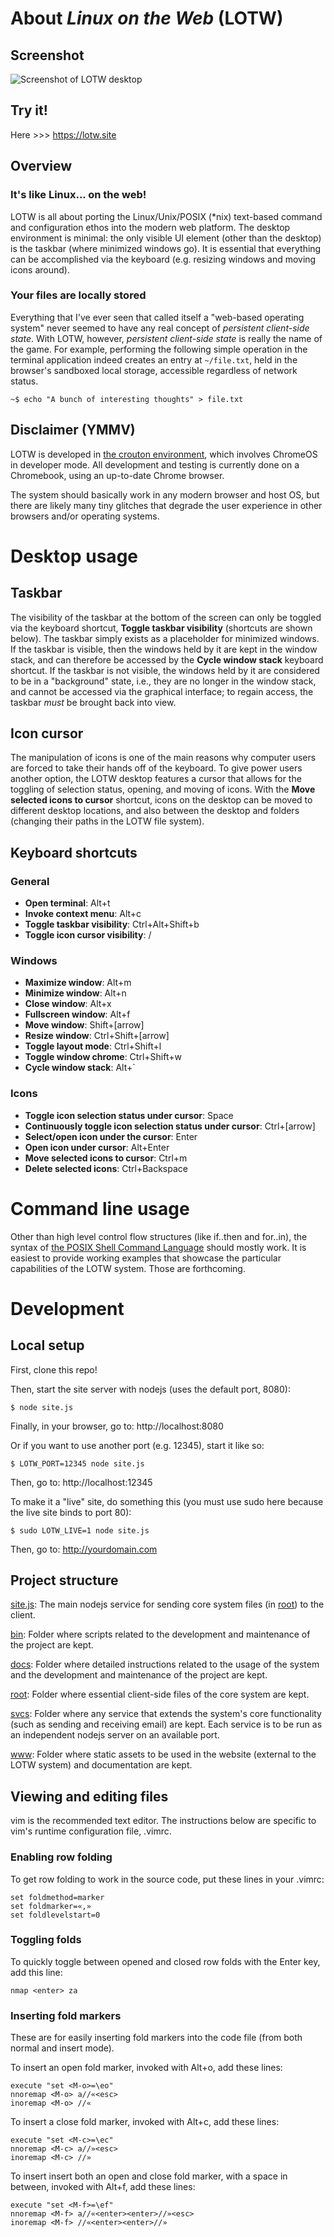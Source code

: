 # About *Linux on the Web* (LOTW)

## Screenshot

![Screenshot of LOTW desktop](https://github.com/linuxontheweb/os/blob/main/www/img/screenshot.png)

## Try it!

Here >>> https://lotw.site

## Overview

### It's like Linux... on the web!

LOTW is all about porting the Linux/Unix/POSIX (\*nix) text-based command and
configuration ethos into the modern web platform. The desktop environment is
minimal: the only visible UI element (other than the desktop) is the taskbar (where
minimized windows go).  It is essential that everything can be accomplished via
the keyboard (e.g. resizing windows and moving icons around).

### Your files are locally stored

Everything that I've ever seen that called itself a "web-based operating
system" never seemed to have any real concept of *persistent client-side state*. With
LOTW, however, *persistent client-side state* is really the name of the game. For
example, performing the following simple operation in the terminal application
indeed creates an entry at `~/file.txt`, held in the browser's sandboxed local
storage, accessible regardless of network status.

	~$ echo "A bunch of interesting thoughts" > file.txt

## Disclaimer (YMMV)

LOTW is developed in [the crouton environment](https://github.com/dnschneid/crouton),
which involves ChromeOS in developer mode.  All development and testing is currently done
on a Chromebook, using an up-to-date Chrome browser.

The system should basically work in any modern browser and host OS, but there are likely
many tiny glitches that degrade the user experience in other browsers and/or operating systems.

# Desktop usage

## Taskbar

The visibility of the taskbar at the bottom of the screen can only be toggled
via the keyboard shortcut, **Toggle taskbar visibility** (shortcuts are shown
below). The taskbar simply exists as a placeholder for minimized windows. If
the taskbar is visible, then the windows held by it are kept in the window
stack, and can therefore be accessed by the **Cycle window stack** keyboard
shortcut. If the taskbar is not visible, the windows held by it are considered
to be in a "background" state, i.e., they are no longer in the window stack,
and cannot be accessed via the graphical interface; to regain access, the
taskbar *must* be brought back into view.

## Icon cursor

The manipulation of icons is one of the main reasons why computer users are
forced to take their hands off of the keyboard.  To give power users another
option, the LOTW desktop features a cursor that allows for the toggling of
selection status, opening, and moving of icons. With the **Move selected icons
to cursor** shortcut, icons on the desktop can be moved to different desktop
locations, and also between the desktop and folders (changing their paths in
the LOTW file system).

## Keyboard shortcuts

### General
- **Open terminal**: Alt+t
- **Invoke context menu**: Alt+c
- **Toggle taskbar visibility**: Ctrl+Alt+Shift+b
- **Toggle icon cursor visibility**: /

### Windows
- **Maximize window**: Alt+m
- **Minimize window**: Alt+n
- **Close window**: Alt+x
- **Fullscreen window**: Alt+f
- **Move window**: Shift+[arrow]
- **Resize window**: Ctrl+Shift+[arrow]
- **Toggle layout mode**: Ctrl+Shift+l
- **Toggle window chrome**: Ctrl+Shift+w
- **Cycle window stack**: Alt+\`

### Icons
- **Toggle icon selection status under cursor**: Space
- **Continuously toggle icon selection status under cursor**: Ctrl+[arrow]
- **Select/open icon under the cursor**: Enter
- **Open icon under cursor**: Alt+Enter
- **Move selected icons to cursor**: Ctrl+m
- **Delete selected icons**: Ctrl+Backspace


# Command line usage

Other than high level control flow structures (like if..then and for..in), the syntax of
[the POSIX Shell Command Language](https://pubs.opengroup.org/onlinepubs/9699919799/utilities/V3_chap02.html)
should mostly work. It is easiest to provide working examples that showcase the particular
capabilities of the LOTW system. Those are forthcoming.


# Development

## Local setup

First, clone this repo!

Then, start the site server with nodejs (uses the default port, 8080):

`$ node site.js`

Finally, in your browser, go to: http://localhost:8080


Or if you want to use another port (e.g. 12345), start it like so:

`$ LOTW_PORT=12345 node site.js`

Then, go to: http://localhost:12345

To make it a "live" site, do something this (you must use sudo here because the live site
binds to port 80):

`$ sudo LOTW_LIVE=1 node site.js`

Then, go to: http://yourdomain.com

## Project structure

[site.js](https://github.com/linuxontheweb/lotw/tree/main/site.js): The main nodejs service for sending core system files (in [root](https://github.com/linuxontheweb/lotw/tree/main/root)) to the client.

[bin](https://github.com/linuxontheweb/lotw/tree/main/bin): Folder where scripts related to the development and maintenance of the project are kept.

[docs](https://github.com/linuxontheweb/lotw/tree/main/docs): Folder where detailed instructions related to the usage of the system and the development and maintenance of the project are kept.

[root](https://github.com/linuxontheweb/lotw/tree/main/root): Folder where essential client-side files of the core system are kept.

[svcs](https://github.com/linuxontheweb/lotw/tree/main/svcs): Folder where any service that extends the system's core functionality (such as
sending and receiving email) are kept. Each service is to be run as an independent nodejs server
on an available port.

[www](https://github.com/linuxontheweb/lotw/tree/main/www): Folder where static assets to be used in the website (external to the LOTW system) and documentation are kept.

## Viewing and editing files

vim is the recommended text editor. The instructions below are specific to vim's runtime 
configuration file, .vimrc.

### Enabling row folding
To get row folding to work in the source code, put these lines in your .vimrc:

	set foldmethod=marker
	set foldmarker=«,»
	set foldlevelstart=0

### Toggling folds
To quickly toggle between opened and closed row folds with the Enter key, add this line:

	nmap <enter> za

### Inserting fold markers
These are for easily inserting fold markers into the code file (from both normal and insert mode).

To insert an open fold marker, invoked with Alt+o, add these lines:

	execute "set <M-o>=\eo"
	nnoremap <M-o> a//«<esc>
	inoremap <M-o> //«

To insert a close fold marker, invoked with Alt+c, add these lines:

	execute "set <M-c>=\ec"
	nnoremap <M-c> a//»<esc>
	inoremap <M-c> //»

To insert insert both an open and close fold marker, with a space in between,
invoked with Alt+f, add these lines:

	execute "set <M-f>=\ef"
	nnoremap <M-f> a//«<enter><enter>//»<esc>
	inoremap <M-f> //«<enter><enter>//»


